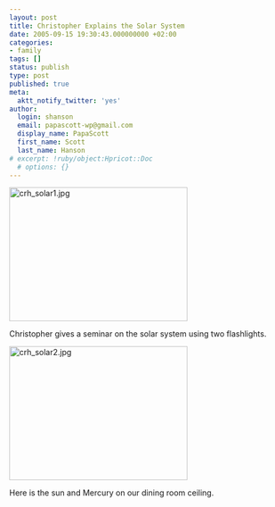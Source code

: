 ```yaml
---
layout: post
title: Christopher Explains the Solar System
date: 2005-09-15 19:30:43.000000000 +02:00
categories:
- family
tags: []
status: publish
type: post
published: true
meta:
  aktt_notify_twitter: 'yes'
author:
  login: shanson
  email: papascott-wp@gmail.com
  display_name: PapaScott
  first_name: Scott
  last_name: Hanson
# excerpt: !ruby/object:Hpricot::Doc
  # options: {}
---
```

<p><img src="http://www.papascott.de/wordpress/wp-content/uploads/2005/09/crh_solar1.jpg" border="0" height="240" width="320" alt="crh_solar1.jpg" /></p>
<p>Christopher gives a seminar on the solar system using two flashlights.</p>
<p><img src="http://www.papascott.de/wordpress/wp-content/uploads/2005/09/crh_solar2.jpg" border="0" height="240" width="320" alt="crh_solar2.jpg" /></p>
<p>Here is the sun and Mercury on our dining room ceiling.</p>
